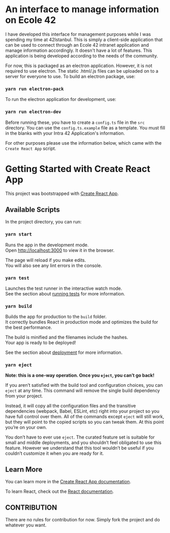 # An interface to manage information on Ecole 42

I have developed this interface for management purposes while I was spending my time at 42Istanbul.
This is simply a client-side application that can be used to connect through an Ecole 42 intranet
application and manage information accordingly.
It doesn't have a lot of features. This application is being developed according to the needs of
the community.

For now, this is packaged as an electron application. However, it is not required to use electron.
The static .html/.js files can be uploaded on to a server for everyone to use. To build an
electron package, use:

### `yarn run electron-pack`

To run the electron application for development, use:

### `yarn run electron-dev`

Before running these, you have to create a `config.ts` file in the `src` directory. You can use
the `config.ts.example` file as a template. You must fill in the blanks with your Intra 42
Application's information.

For other purposes please use the information below, which came with the `Create React App` script.

# Getting Started with Create React App

This project was bootstrapped with [Create React App](https://github.com/facebook/create-react-app).

## Available Scripts

In the project directory, you can run:

### `yarn start`

Runs the app in the development mode.\
Open [http://localhost:3000](http://localhost:3000) to view it in the browser.

The page will reload if you make edits.\
You will also see any lint errors in the console.

### `yarn test`

Launches the test runner in the interactive watch mode.\
See the section about [running tests](https://facebook.github.io/create-react-app/docs/running-tests) for more information.

### `yarn build`

Builds the app for production to the `build` folder.\
It correctly bundles React in production mode and optimizes the build for the best performance.

The build is minified and the filenames include the hashes.\
Your app is ready to be deployed!

See the section about [deployment](https://facebook.github.io/create-react-app/docs/deployment) for more information.

### `yarn eject`

**Note: this is a one-way operation. Once you `eject`, you can’t go back!**

If you aren’t satisfied with the build tool and configuration choices, you can `eject` at any time. This command will remove the single build dependency from your project.

Instead, it will copy all the configuration files and the transitive dependencies (webpack, Babel, ESLint, etc) right into your project so you have full control over them. All of the commands except `eject` will still work, but they will point to the copied scripts so you can tweak them. At this point you’re on your own.

You don’t have to ever use `eject`. The curated feature set is suitable for small and middle deployments, and you shouldn’t feel obligated to use this feature. However we understand that this tool wouldn’t be useful if you couldn’t customize it when you are ready for it.

## Learn More

You can learn more in the [Create React App documentation](https://facebook.github.io/create-react-app/docs/getting-started).

To learn React, check out the [React documentation](https://reactjs.org/).


## CONTRIBUTION

There are no rules for contribution for now. Simply fork the project and do whatever you want.